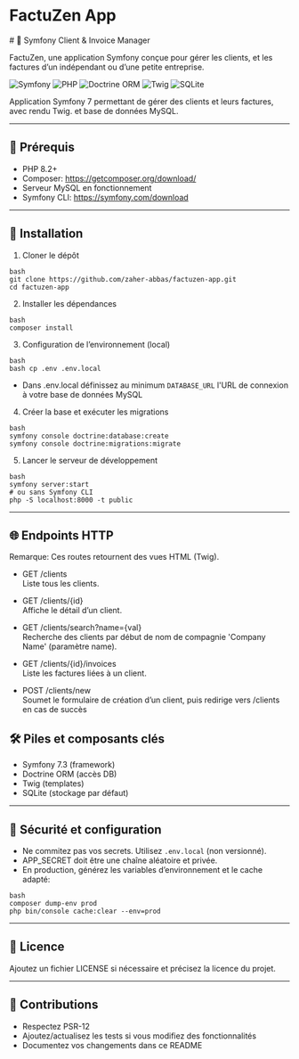 <h1>FactuZen App</h1>
# 📇 Symfony Client & Invoice Manager

FactuZen, une application Symfony conçue pour gérer les clients, et les factures d’un indépendant ou d’une petite entreprise.


![Symfony](https://img.shields.io/badge/Symfony-7.3-4a4a55?style=flat&logo=symfony)
![PHP](https://img.shields.io/badge/PHP-8.2-777BB4?style=flat&logo=php)
![Doctrine ORM](https://img.shields.io/badge/Doctrine-ORM-orange?style=flat)
![Twig](https://img.shields.io/badge/Twig-3.x-6DB33F?style=flat)
![SQLite](https://img.shields.io/badge/SQLite-DB-003B57?style=flat&logo=sqlite)

Application Symfony 7 permettant de gérer des clients et leurs factures, avec rendu Twig. et base de données MySQL.

---

## 🧰 Prérequis

- PHP 8.2+
- Composer: https://getcomposer.org/download/
- Serveur MySQL en fonctionnement
- Symfony CLI: https://symfony.com/download

---

## 🚀 Installation

1) Cloner le dépôt
```
bash
git clone https://github.com/zaher-abbas/factuzen-app.git
cd factuzen-app
```
2) Installer les dépendances
```
bash
composer install
```
3) Configuration de l’environnement (local)
```
bash
bash cp .env .env.local
```
- Dans .env.local définissez au minimum `DATABASE_URL` l'URL de connexion à votre base de données MySQL


4) Créer la base et exécuter les migrations
```
bash
symfony console doctrine:database:create
symfony console doctrine:migrations:migrate
```
5) Lancer le serveur de développement
```
bash
symfony server:start
# ou sans Symfony CLI
php -S localhost:8000 -t public
```
---

## 🌐 Endpoints HTTP

Remarque: Ces routes retournent des vues HTML (Twig).

- GET /clients  
  Liste tous les clients.

- GET /clients/{id}  
  Affiche le détail d’un client.

- GET /clients/search?name={val}  
  Recherche des clients par début de nom de compagnie 'Company Name' (paramètre name).

- GET /clients/{id}/invoices  
  Liste les factures liées à un client.

- POST /clients/new  
  Soumet le formulaire de création d’un client, puis redirige vers /clients en cas de succès

  
## 🛠 Piles et composants clés

- Symfony 7.3 (framework)
- Doctrine ORM (accès DB)
- Twig (templates)
- SQLite (stockage par défaut)

---

## 🔐 Sécurité et configuration

- Ne commitez pas vos secrets. Utilisez `.env.local` (non versionné).
- APP_SECRET doit être une chaîne aléatoire et privée.
- En production, générez les variables d’environnement et le cache adapté:
```
bash
composer dump-env prod
php bin/console cache:clear --env=prod
```
---

## 📄 Licence

Ajoutez un fichier LICENSE si nécessaire et précisez la licence du projet.

---

## 🤝 Contributions

- Respectez PSR-12
- Ajoutez/actualisez les tests si vous modifiez des fonctionnalités
- Documentez vos changements dans ce README
```
